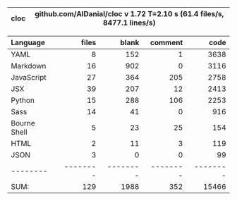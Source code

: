 cloc|github.com/AlDanial/cloc v 1.72  T=2.10 s (61.4 files/s, 8477.1 lines/s)
--- | ---

Language|files|blank|comment|code
:-------|-------:|-------:|-------:|-------:
YAML|8|152|1|3638
Markdown|16|902|0|3116
JavaScript|27|364|205|2758
JSX|39|207|12|2413
Python|15|288|106|2253
Sass|14|41|0|916
Bourne Shell|5|23|25|154
HTML|2|11|3|119
JSON|3|0|0|99
--------|--------|--------|--------|--------
SUM:|129|1988|352|15466
